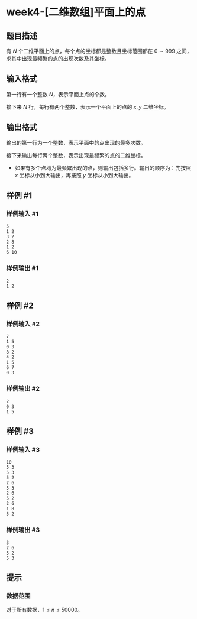 # week4-[二维数组]平面上的点

## 题目描述

有 $N$ 个二维平面上的点，每个点的坐标都是整数且坐标范围都在 $0\sim 999$ 之间，求其中出现最频繁的点的出现次数及其坐标。

## 输入格式

第一行有一个整数 $N$，表示平面上点的个数。

接下来 $N$ 行，每行有两个整数，表示一个平面上的点的 $x,y$ 二维坐标。

## 输出格式

输出的第一行为一个整数，表示平面中的点出现的最多次数。

接下来输出每行两个整数，表示出现最频繁的点的二维坐标。

- 如果有多个点均为最频繁出现的点，则输出包括多行。输出的顺序为：先按照 $x$ 坐标从小到大输出，再按照 $y$ 坐标从小到大输出。

## 样例 #1

### 样例输入 #1

```
5
1 2
3 2
2 8
1 2
6 10
```

### 样例输出 #1

```
2
1 2
```

## 样例 #2

### 样例输入 #2

```
7
1 5
0 3
8 2
4 2
1 5
6 7
0 3
```

### 样例输出 #2

```
2
0 3
1 5
```

## 样例 #3

### 样例输入 #3

```
10
5 3
5 3
5 2
2 6
5 3
2 6
5 2
2 6
1 8
5 2
```

### 样例输出 #3

```
3
2 6
5 2
5 3
```

## 提示

### 数据范围

对于所有数据，$1 \le n \le 50000$。